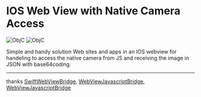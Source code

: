 # IOS Web View with Native Camera Access

![ObjC](https://img.shields.io/badge/Xcode-7.0%2B-brightgreen.svg)
![ObjC](https://img.shields.io/badge/Swift-3.0%2B-orange.svg)


Simple and handy solution Web sites and apps in an IOS webview for handeling to access the native camera from JS and receiving the image in JSON with base64coding.


---
thanks
[SwiftWebViewBridge](https://github.com/ShawnFoo/SwiftWebViewBridge),
[WebViewJavascriptBridge](https://github.com/marcuswestin/WebViewJavascriptBridge),
[WebViewJavascriptBridge](https://github.com/inductionStep/spectralWorkbench_IOS)